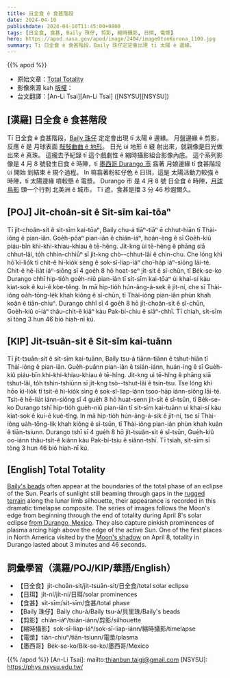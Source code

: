 ```yaml
---
title: 日全食 ê 食甚階段
date: 2024-04-10
publishdate: 2024-04-10T11:45:00+0800
tags: [日全食, 食甚, Baily 珠仔, 剪影, 縮時攝影, 日珥, 電漿]
hero: https://apod.nasa.gov/apod/image/2404/image0tseKorona_1100.jpg
summary: Tī 日全食 ê 食甚階段，Baily 珠仔定定會出現 tī 太陽 ê 邊緣。
---
```


{{% apod %}}

- 原始文章：[Total Totality](https://apod.nasa.gov/apod/ap240410.html)
- 影像來源 kah [版權][copyright]：
- 台文翻譯：[An-Li Tsai][An-Li Tsai] ([NSYSU][NSYSU])

## [漢羅] 日全食 ê 食甚階段
Tī 日全食 ê 食甚階段，[Baily 珠仔][Baily's beads] 定定會出現 tī 太陽 ê 邊緣。
月盤邊緣 ê 剪影，反應 ê 是 月球表面 [敧敧曲曲 ê 地形][rugged terrain]。
日光 ùi 地形 ê 縫 射出來，就親像是日光做出來 ê 真珠。
這攏去予紀錄 tī 這个戲劇性 ê 縮時攝影組合影像內底。
這个系列影像是 4 月 8 號發生日食 ê 時陣，tī [墨西哥 Durango 市][from Durango, Mexico] 翕著 月娘邊緣 tī 食甚階段 ùi 開始 到結束 ê 規个過程。
In 嘛翕著粉紅仔色 ê 日珥，這是 太陽活動力較強 ê 時陣，tī 太陽邊緣 噴較懸 ê 電漿。
Durango 市 是 4 月 8 號 日全食 ê 時陣，[月球烏影][Moon's shadow] 頭一个行到 北美洲 ê 城市。
Tī 遮，食甚是擋 3 分 46 秒遐爾久。

## [POJ] Ji̍t-choân-si̍t ê Si̍t-sīm kai-tōaⁿ
Tī ji̍t-choân-si̍t ê si̍t-sīm kai-tōaⁿ, Baily chu-á tiāⁿ-tiāⁿ ē chhut-hiān tī Thài-iông ê pian-iân.
Goe̍h-pôaⁿ pian-iân ê chián-iáⁿ, hoán-èng ê sī Goe̍h-kiû piáu-bīn khi-khi-khiau-khiau ê tē-hêng.
Ji̍t-kng ùi tē-hêng ê phāng siā chhut-lâi, to̍h chhin-chhiūⁿ sī ji̍t-kng chò--chhut-lâi ê chin-chu.
Che lóng khì hō͘ kì-lio̍k tī chit-ê hì-kio̍k sèng ê sok-sî-liap-iáⁿ cho͘-ha̍p iáⁿ-siōng lāi-té.
Chit-ê hē-lia̍t iáⁿ-siōng sī 4 goe̍h 8 hō hoat-seⁿ ji̍t-si̍t ê sî-chūn, tī Be̍k-se-ko Durango chhī hip-tio̍h goe̍h-niû pian-iân tī si̍t-sīm kai-tōaⁿ ùi khai-sí kàu kiat-sok ê kui-ê kòe-têng.
In mā hip-tio̍h hún-âng-á-sek ê ji̍t-ní, che sī Thài-iông oa̍h-tōng-le̍k khah kiông ê sî-chūn, tī Thài-iông pian-iân phùn khah koân ê tiān-chiuⁿ.
Durango chhī sī 4 goe̍h 8 hō ji̍t-choân-si̍t ê sî-chūn, Goe̍h-kiû o͘-iáⁿ thâu-chi̍t-ê kiâⁿ kàu Pak-bí-chiu ê siâⁿ-chhī.
Tī chiah, si̍t-sīm sī tòng 3 hun 46 bió hiah-nī kú.

## [KIP] Ji̍t-tsuân-si̍t ê Si̍t-sīm kai-tuānn
Tī ji̍t-tsuân-si̍t ê si̍t-sīm kai-tuānn, Baily tsu-á tiānn-tiānn ē tshut-hiān tī Thài-iông ê pian-iân.
Gue̍h-puânn pian-iân ê tsián-iánn, huán-ìng ê sī Gue̍h-kiû piáu-bīn khi-khi-khiau-khiau ê tē-hîng.
Ji̍t-kng uì tē-hîng ê phāng siā tshut-lâi, to̍h tshin-tshiūnn sī ji̍t-kng tsò--tshut-lâi ê tsin-tsu.
Tse lóng khì hōo kì-lio̍k tī tsit-ê hì-kio̍k sìng ê sok-sî-liap-iánn tsoo-ha̍p iánn-siōng lāi-té.
Tsit-ê hē-lia̍t iánn-siōng sī 4 gue̍h 8 hō huat-senn ji̍t-si̍t ê sî-tsūn, tī Be̍k-se-ko Durango tshī hip-tio̍h gue̍h-niû pian-iân tī si̍t-sīm kai-tuānn uì khai-sí kàu kiat-sok ê kui-ê kuè-tîng.
In mā hip-tio̍h hún-âng-á-sik ê ji̍t-ní, tse sī Thài-iông ua̍h-tōng-li̍k khah kiông ê sî-tsūn, tī Thài-iông pian-iân phùn khah kuân ê tiān-tsiunn.
Durango tshī sī 4 gue̍h 8 hō ji̍t-tsuân-si̍t ê sî-tsūn, Gue̍h-kiû oo-iánn thâu-tsi̍t-ê kiânn kàu Pak-bí-tsiu ê siânn-tshī.
Tī tsiah, si̍t-sīm sī tòng 3 hun 46 bió hiah-nī kú.

## [English] Total Totality
[Baily's beads][Baily's beads] often appear at the boundaries of the total phase of an eclipse of the Sun.
Pearls of sunlight still beaming through gaps in the [rugged terrain][rugged terrain] along the lunar limb silhouette, their appearance is recorded in this dramatic timelapse composite.
The series of images follows the Moon's edge from beginning through the end of totality during April 8's solar eclipse [from Durango, Mexico][from Durango, Mexico].
They also capture pinkish prominences of plasma arcing high above the edge of the active Sun.
One of the first places in North America visited by the [Moon's shadow][Moon's shadow] on April 8, totality in Durango lasted about 3 minutes and 46 seconds.

## 詞彙學習（漢羅/POJ/KIP/華語/English）
- 【日全食】ji̍t-choân-si̍t/ji̍t-tsuân-si̍t/日全食/total solar eclipse
- 【日珥】ji̍t-ní/ji̍t-ní/日珥/solar prominences
- 【食甚】si̍t-sīm/si̍t-sīm/食甚/total phase
- 【Baily 珠仔】Baily chu-á/Baily tsu-á/貝里珠/Baily's beads
- 【剪影】chián-iáⁿ/tsián-iánn/剪影/silhouette
- 【縮時攝影】sok-sî-liap-iáⁿ/sok-sî-liap-iánn/縮時攝影/timelapse
- 【電漿】tiān-chiuⁿ/tiān-tsiunn/電漿/plasma
- 【墨西哥】Be̍k-se-ko/Bi̍k-se-ko/墨西哥/Mexico

{{% /apod %}}
[An-Li Tsai]: mailto:thianbun.taigi@gmail.com
[NSYSU]: https://phys.nsysu.edu.tw/

[copyright]: https://apod.nasa.gov/apod/fap/lib/about_apod.html#srapply
[License]: https://creativecommons.org/licenses/by/3.0/

[Baily's beads]:https://alpo-astronomy.org/eclipse/observeeclipses/chapter9.htm
[rugged terrain]:https://apod.nasa.gov/apod/ap230917.html
[from Durango, Mexico]:https://www.timeanddate.com/eclipse/in/mexico/durango?iso=20240408
[Moon's shadow]:https://science.nasa.gov/eclipses/future-eclipses/eclipse-2024/
